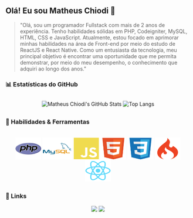 ## Olá! Eu sou Matheus Chiodi 👋

> "Olá, sou um programador Fullstack com mais de 2 anos de experiência. Tenho habilidades sólidas em PHP, Codeigniter, MySQL, HTML, CSS e JavaScript. Atualmente, estou focado em aprimorar minhas habilidades na área de Front-end por meio do estudo de ReactJS e React Native. Como um entusiasta da tecnologia, meu principal objetivo é encontrar uma oportunidade que me permita demonstrar, por meio do meu desempenho, o conhecimento que adquiri ao longo dos anos."

### 📊 Estatísticas do GitHub

##
<div align="center">

![Matheus Chiodi's GitHub Stats](https://github-readme-stats.vercel.app/api?username=MatheusChiodi&show_icons=true&theme=dracula&include_all_commits=true&count_private=true)
![Top Langs](https://github-readme-stats.vercel.app/api/top-langs/?username=MatheusChiodi&layout=compact&langs_count=7&theme=dracula)

</div>

##

### 🔧 Habilidades & Ferramentas

<div style="display: inline_block"  align="center"><br>
    <img align="center" alt="Php" height="60" width="70" src="https://raw.githubusercontent.com/devicons/devicon/2ae2a900d2f041da66e950e4d48052658d850630/icons/php/php-original.svg">
      <img align="center" alt="Mysqli" height="60" width="80" src="https://raw.githubusercontent.com/devicons/devicon/2ae2a900d2f041da66e950e4d48052658d850630/icons/mysql/mysql-original-wordmark.svg">
  <img align="center" alt="Js" height="60" width="70" src="https://raw.githubusercontent.com/devicons/devicon/master/icons/javascript/javascript-plain.svg">
  <img align="center" alt="HTML" height="60" width="70" src="https://raw.githubusercontent.com/devicons/devicon/master/icons/html5/html5-original.svg">
  <img align="center" alt="CSS" height="60" width="70" src="https://raw.githubusercontent.com/devicons/devicon/master/icons/css3/css3-original.svg">
  <img align="center" alt="CSS" height="60" width="70" src="https://raw.githubusercontent.com/devicons/devicon/master/icons/codeigniter/codeigniter-plain.svg">
  <img align="center" alt="CSS" height="60" width="70" src="https://raw.githubusercontent.com/devicons/devicon/master/icons/react/react-original.svg">
</div>
  
##

### 🔗 Links
 
<div  align="center"> 
  <a href = "mailto:matheuschiodi20@gmail.com"><img src="https://img.shields.io/badge/-Gmail-%23333?style=for-the-badge&logo=gmail&logoColor=white" target="_blank"></a>
  <a href="https://www.linkedin.com/in/matheus-chiodi-b484581aa" target="_blank"><img src="https://img.shields.io/badge/-LinkedIn-%230077B5?style=for-the-badge&logo=linkedin&logoColor=white" target="_blank"></a> 
</div>



